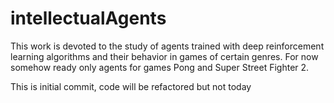 # intellectualAgents

This work is devoted to the study of agents trained with deep reinforcement learning algorithms and their behavior in games of certain genres.
For now somehow ready only agents for games Pong and Super Street Fighter 2.

This is initial commit, code will be refactored but not today
